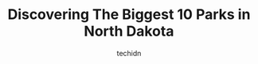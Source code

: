 ---
layout: ampstory
image: https://i0.wp.com/paketmu.com/wp-content/uploads/2023/06/sully-creek-state-park-0-in-north-dakota-1686372442.jpeg?resize=640,853
author: techidn
featured: false
description: Explore the diverse Park scene in North Dakota, home to an incredible selection of 10 establishments catering to every taste. Whether youre in search of iconic favorites or undiscovered tre
title: Discovering The Biggest 10 Parks in North Dakota
cover:
   title: Discovering The Biggest 10 Parks in North Dakota
   subtitle: RICKPATE
   background: https://paketmu.com/wp-content/uploads/2023/06/sully-creek-state-park-0-in-north-dakota-1686372442.jpeg

pages: 
 - layout: thirds
   top: <h1>#1 Theodore Roosevelt National Park</h1>
   bottom: "<p>This was our second trip here.  We wanted to visit the North Unit as well as the South Unit. We camped in the park at Cottonwood Campground. It was a great trip. We saw w</p>"
   background: https://paketmu.com/wp-content/uploads/2023/06/sully-creek-state-park-1-in-north-dakota-1686372444.jpeg
   backgroundblur: true
 - layout: thirds
   top: <h1>#2 Lindenwood Park</h1>
   bottom: "<p>Always an adventure!This is a great park to come to when the weather is nice to stretch your legs and get the kiddos and the fur babies to burn off their energy 🥰The p</p>"
   background: https://paketmu.com/wp-content/uploads/2023/06/sully-creek-state-park-2-in-north-dakota-1686372445.jpeg
   cta:
      link: https://paketmu.com/discovering-the-biggest-10-parks-in-north-dakota/
      text: Discovering The Biggest 10 Parks in North Dakota
 - layout: thirds
   top: <h1>#3 Roosevelt Park</h1>
   bottom: "<p>We went today and I loved it! The zoo is spaced well, loved that the animals had lots of stuff to interact with.  While not as big as the Henry Doorly Zoo, I found myself</p>"
   background: https://paketmu.com/wp-content/uploads/2023/06/sully-creek-state-park-3-in-north-dakota-1686372446.jpeg
   cta:
      link: https://paketmu.com/discovering-the-biggest-10-parks-in-north-dakota/
      text: Discovering The Biggest 10 Parks in North Dakota
 - layout: thirds
   top: <h1>#4 Fort Abraham Lincoln State Park</h1>
   bottom: "<p>4480 Fort Lincoln Rd, Mandan, ND 58554, United States</p>"
   background: https://images.unsplash.com/photo-1604871000636-074fa5117945?ixlib=rb-4.0.3&ixid=MnwxMjA3fDB8MHxwaG90by1wYWdlfHx8fGVufDB8fHx8&auto=format&fit=crop&w=640&h=853&q=80
   cta:
      link: https://paketmu.com/discovering-the-biggest-10-parks-in-north-dakota/
      text: Discovering The Biggest 10 Parks in North Dakota
 - layout: thirds
   top: <h1>#5 Scandinavian Heritage Park</h1>
   bottom: "<p>1020 S Broadway, Minot, ND 58701, United States</p>"
   background: https://images.unsplash.com/photo-1533998839656-76f5e4b2bccb?ixlib=rb-4.0.3&ixid=MnwxMjA3fDB8MHxwaG90by1wYWdlfHx8fGVufDB8fHx8&auto=format&fit=crop&w=640&h=853&q=80
   cta:
      link: https://paketmu.com/discovering-the-biggest-10-parks-in-north-dakota/
      text: Discovering The Biggest 10 Parks in North Dakota
 - layout: thirds
   top: <h1>#6 Devils Lake State Parks</h1>
   bottom: "<p>152 S Duncan Rd, Devils Lake, ND 58301, United States</p>"
   background: https://images.unsplash.com/photo-1546497974-b213c9efb599?ixlib=rb-4.0.3&ixid=MnwxMjA3fDB8MHxwaG90by1wYWdlfHx8fGVufDB8fHx8&auto=format&fit=crop&w=640&h=853&q=80
   cta:
      link: https://paketmu.com/discovering-the-biggest-10-parks-in-north-dakota/
      text: Discovering The Biggest 10 Parks in North Dakota
 - layout: thirds
   top: <h1>#7 Spring Lake Park</h1>
   bottom: "<p>5906 2nd Ave W, Williston, ND 58801, United States</p>"
   background: https://images.unsplash.com/photo-1614648718611-0635f29016cb?ixlib=rb-4.0.3&ixid=MnwxMjA3fDB8MHxwaG90by1wYWdlfHx8fGVufDB8fHx8&auto=format&fit=crop&w=640&h=853&q=80
   cta:
      link: https://paketmu.com/discovering-the-biggest-10-parks-in-north-dakota/
      text: Discovering The Biggest 10 Parks in North Dakota
 - layout: thirds
   middle: Continue reading...
   background: https://images.unsplash.com/photo-1615749413727-825b59a857b5?ixlib=rb-4.0.3&ixid=MnwxMjA3fDB8MHxwaG90by1wYWdlfHx8fGVufDB8fHx8&auto=format&fit=crop&w=640&h=853&q=80
   cta:
      link: https://paketmu.com/discovering-the-biggest-10-parks-in-north-dakota/
      text: Discovering The Biggest 10 Parks in North Dakota
      
---
